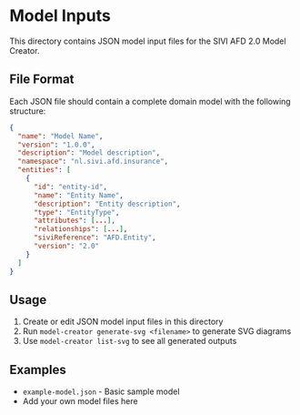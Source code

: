 # Model Inputs

This directory contains JSON model input files for the SIVI AFD 2.0 Model Creator.

## File Format

Each JSON file should contain a complete domain model with the following structure:

```json
{
  "name": "Model Name",
  "version": "1.0.0",
  "description": "Model description",
  "namespace": "nl.sivi.afd.insurance",
  "entities": [
    {
      "id": "entity-id",
      "name": "Entity Name",
      "description": "Entity description",
      "type": "EntityType",
      "attributes": [...],
      "relationships": [...],
      "siviReference": "AFD.Entity",
      "version": "2.0"
    }
  ]
}
```

## Usage

1. Create or edit JSON model input files in this directory
2. Run `model-creator generate-svg <filename>` to generate SVG diagrams
3. Use `model-creator list-svg` to see all generated outputs

## Examples

- `example-model.json` - Basic sample model
- Add your own model files here
